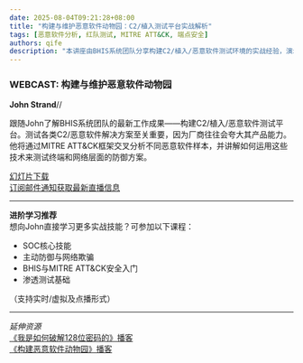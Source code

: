 ```yaml
---
date: 2025-08-04T09:21:28+08:00
title: "构建与维护恶意软件动物园：C2/植入测试平台实战解析"
tags: [恶意软件分析, 红队测试, MITRE ATT&CK, 端点安全]
authors: qife
description: "本讲座由BHIS系统团队分享构建C2/植入/恶意软件测试环境的实战经验，演示如何结合MITRE ATT&CK框架验证防御方案有效性，揭露安全厂商产品宣传中的水分。"
---
```


### WEBCAST: 构建与维护恶意软件动物园

**John Strand**//  

跟随John了解BHIS系统团队的最新工作成果——构建C2/植入/恶意软件测试平台。测试各类C2/恶意软件解决方案至关重要，因为厂商往往会夸大其产品能力。他将通过MITRE ATT&CK框架交叉分析不同恶意软件样本，并讲解如何运用这些技术来测试终端和网络层面的防御方案。

[幻灯片下载](https://blackhillsinformationsecurity.shootproof.com/gallery/7613320/)  
[订阅邮件通知获取最新直播信息](https://blackhillsinfosec.us15.list-manage.com/subscribe?u=e12efe2af6573cc76c90fc019&id=b7b017ed3a)

---

**进阶学习推荐**  
想向John直接学习更多实战技能？可参加以下课程：
- SOC核心技能  
- 主动防御与网络欺骗  
- BHIS与MITRE ATT&CK安全入门  
- 渗透测试基础  

（支持实时/虚拟及点播形式）  

---

*延伸资源*  
[《我是如何破解128位密码的》播客](https://www.blackhillsinfosec.com/podcast-malware-zoo/)  
[《构建恶意软件动物园》播客](https://www.blackhillsinfosec.com/podcast-malware-zoo/)